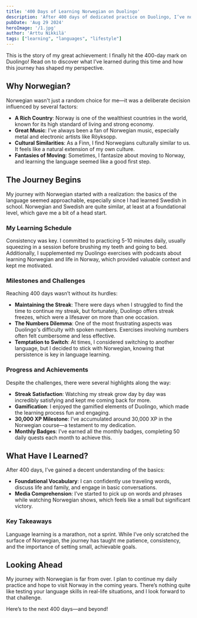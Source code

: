 ```yaml
---
title: '400 Days of Learning Norwegian on Duolingo'
description: 'After 400 days of dedicated practice on Duolingo, I’ve not only learned the basics of Norwegian but also gained insights into the challenges and rewards of long-term language learning. In this post, I share my journey, the ups and downs, and my plans for continuing this linguistic adventure.'
pubDate: 'Aug 29 2024'
heroImage: '/1.jpg'
author: 'Arttu Nikkilä'
tags: ["learning", "languages", "lifestyle"]
---
```


This is the story of my great achievement: I finally hit the 400-day mark on Duolingo! Read on to discover what I’ve learned during this time and how this journey has shaped my perspective.

## Why Norwegian?

Norwegian wasn't just a random choice for me—it was a deliberate decision influenced by several factors:

- **A Rich Country**: Norway is one of the wealthiest countries in the world, known for its high standard of living and strong economy.
- **Great Music**: I’ve always been a fan of Norwegian music, especially metal and electronic artists like Röyksopp.
- **Cultural Similarities**: As a Finn, I find Norwegians culturally similar to us. It feels like a natural extension of my own culture.
- **Fantasies of Moving**: Sometimes, I fantasize about moving to Norway, and learning the language seemed like a good first step.

## The Journey Begins

My journey with Norwegian started with a realization: the basics of the language seemed approachable, especially since I had learned Swedish in school. Norwegian and Swedish are quite similar, at least at a foundational level, which gave me a bit of a head start.

### My Learning Schedule

Consistency was key. I committed to practicing 5-10 minutes daily, usually squeezing in a session before brushing my teeth and going to bed. Additionally, I supplemented my Duolingo exercises with podcasts about learning Norwegian and life in Norway, which provided valuable context and kept me motivated.

### Milestones and Challenges

Reaching 400 days wasn’t without its hurdles:

- **Maintaining the Streak**: There were days when I struggled to find the time to continue my streak, but fortunately, Duolingo offers streak freezes, which were a lifesaver on more than one occasion.
- **The Numbers Dilemma**: One of the most frustrating aspects was Duolingo's difficulty with spoken numbers. Exercises involving numbers often felt cumbersome and less effective.
- **Temptation to Switch**: At times, I considered switching to another language, but I decided to stick with Norwegian, knowing that persistence is key in language learning.

### Progress and Achievements

Despite the challenges, there were several highlights along the way:

- **Streak Satisfaction**: Watching my streak grow day by day was incredibly satisfying and kept me coming back for more.
- **Gamification**: I enjoyed the gamified elements of Duolingo, which made the learning process fun and engaging.
- **30,000 XP Milestone**: I’ve accumulated around 30,000 XP in the Norwegian course—a testament to my dedication.
- **Monthly Badges**: I’ve earned all the monthly badges, completing 50 daily quests each month to achieve this.

## What Have I Learned?

After 400 days, I’ve gained a decent understanding of the basics:

- **Foundational Vocabulary**: I can confidently use traveling words, discuss life and family, and engage in basic conversations.
- **Media Comprehension**: I’ve started to pick up on words and phrases while watching Norwegian shows, which feels like a small but significant victory.

### Key Takeaways

Language learning is a marathon, not a sprint. While I’ve only scratched the surface of Norwegian, the journey has taught me patience, consistency, and the importance of setting small, achievable goals.

## Looking Ahead

My journey with Norwegian is far from over. I plan to continue my daily practice and hope to visit Norway in the coming years. There’s nothing quite like testing your language skills in real-life situations, and I look forward to that challenge. 

Here’s to the next 400 days—and beyond!

